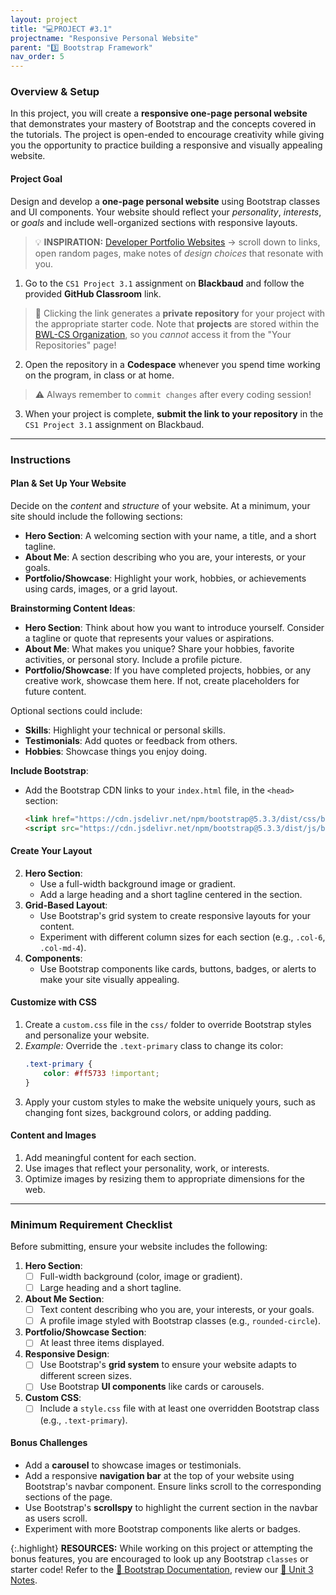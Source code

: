 ```yaml
---
layout: project
title: "💻PROJECT #3.1"
projectname: "Responsive Personal Website"
parent: "3️⃣ Bootstrap Framework"
nav_order: 5
---
```



### Overview & Setup

In this project, you will create a **responsive one-page personal website** that demonstrates your mastery of Bootstrap and the concepts covered in the tutorials. The project is open-ended to encourage creativity while giving you the opportunity to practice building a responsive and visually appealing website.

#### Project Goal
Design and develop a **one-page personal website** using Bootstrap classes and UI components. Your website should reflect your _personality_, _interests_, or _goals_ and include well-organized sections with responsive layouts.
> 💡 **INSPIRATION:** [Developer Portfolio Websites](https://github.com/emmabostian/developer-portfolios) → scroll down to links, open random pages, make notes of _design choices_ that resonate with you.

<div class="setup" markdown="block">

1. Go to the `CS1 Project 3.1` assignment on **Blackbaud** and follow the provided **GitHub Classroom** link.
  > 📁 Clicking the link generates a **private repository** for your project with the appropriate starter code. Note that **projects** are stored within the [BWL-CS Organization](https://github.com/BWL-CS), so you _cannot_ access it from the "Your Repositories" page!
2. Open the repository in a **Codespace** whenever you spend time working on the program, in class or at home. 
  > ⚠️ Always remember to `commit changes` after every coding session!
3. When your project is complete, **submit the link to your repository** in the `CS1 Project 3.1` assignment on Blackbaud.

</div>

--- 

### Instructions

#### Plan & Set Up Your Website

Decide on the _content_ and _structure_ of your website. At a minimum, your site should include the following sections:
- **Hero Section**: A welcoming section with your name, a title, and a short tagline.
- **About Me**: A section describing who you are, your interests, or your goals.
- **Portfolio/Showcase**: Highlight your work, hobbies, or achievements using cards, images, or a grid layout.

**Brainstorming Content Ideas**:
- **Hero Section**: Think about how you want to introduce yourself. Consider a tagline or quote that represents your values or aspirations.
- **About Me**: What makes you unique? Share your hobbies, favorite activities, or personal story. Include a profile picture.
- **Portfolio/Showcase**: If you have completed projects, hobbies, or any creative work, showcase them here. If not, create placeholders for future content.

Optional sections could include:
- **Skills**: Highlight your technical or personal skills.
- **Testimonials**: Add quotes or feedback from others.
- **Hobbies**: Showcase things you enjoy doing.
  
**Include Bootstrap**:
   - Add the Bootstrap CDN links to your `index.html` file, in the `<head>` section:
     ```html
     <link href="https://cdn.jsdelivr.net/npm/bootstrap@5.3.3/dist/css/bootstrap.min.css" rel="stylesheet">
     <script src="https://cdn.jsdelivr.net/npm/bootstrap@5.3.3/dist/js/bootstrap.bundle.min.js"></script>
     ```

#### Create Your Layout
2. **Hero Section**:
   - Use a full-width background image or gradient.
   - Add a large heading and a short tagline centered in the section.
3. **Grid-Based Layout**:
   - Use Bootstrap's grid system to create responsive layouts for your content.
   - Experiment with different column sizes for each section (e.g., `.col-6`, `.col-md-4`).
4. **Components**:
   - Use Bootstrap components like cards, buttons, badges, or alerts to make your site visually appealing.

#### Customize with CSS
1. Create a `custom.css` file in the `css/` folder to override Bootstrap styles and personalize your website.
2. _Example:_ Override the `.text-primary` class to change its color:
   ```css
   .text-primary {
       color: #ff5733 !important; 
   }
   ```
3. Apply your custom styles to make the website uniquely yours, such as changing font sizes, background colors, or adding padding.

#### Content and Images
1. Add meaningful content for each section.
2. Use images that reflect your personality, work, or interests.
3. Optimize images by resizing them to appropriate dimensions for the web.


--- 

### Minimum Requirement Checklist

Before submitting, ensure your website includes the following:

1. **Hero Section**:
   - [ ] Full-width background (color, image or gradient).
   - [ ] Large heading and a short tagline.

2. **About Me Section**:
   - [ ] Text content describing who you are, your interests, or your goals.
   - [ ] A profile image styled with Bootstrap classes (e.g., `rounded-circle`).

3. **Portfolio/Showcase Section**:
   - [ ] At least three items displayed.

4. **Responsive Design**:
   - [ ] Use Bootstrap's **grid system** to ensure your website adapts to different screen sizes.
   - [ ] Use Bootstrap **UI components** like cards or carousels.

5. **Custom CSS**:
   - [ ] Include a `style.css` file with at least one overridden Bootstrap class (e.g., `.text-primary`).

#### Bonus Challenges
- Add a **carousel** to showcase images or testimonials.
- Add a responsive **navigation bar** at the top of your website using Bootstrap's navbar component. Ensure links scroll to the corresponding sections of the page.
- Use Bootstrap's **scrollspy** to highlight the current section in the navbar as users scroll.
- Experiment with more Bootstrap components like alerts or badges.


{:.highlight}
**RESOURCES:** While working on this project or attempting the bonus features, you are encouraged to look up any Bootstrap `classes` or starter code! Refer to the [📖 Bootstrap Documentation](https://www.w3schools.com/css/), review our [📓 Unit 3 Notes](https://coderina.dev/webdocs/unit03). 

